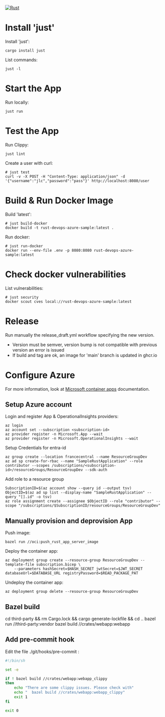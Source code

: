[![Rust](https://github.com/jlcanela/rust-devops-azure-sample/actions/workflows/rust.yml/badge.svg)](https://github.com/jlcanela/rust-devops-azure-sample/actions/workflows/rust.yml)

# Install 'just'

Install 'just': 
```
cargo install just
```

List commands:
```
just -l
```

# Start the App

Run locally:
```
just run
```

# Test the App 

Run Clippy: 
```
just lint
```

Create a user with curl:
```
# just test
curl -v -X POST -H "Content-Type: application/json" -d '{"username":"jlc","password":"pass"}' http://localhost:8080/user
```

# Build & Run Docker Image

Build 'latest':
```
# just build-docker
docker build -t rust-devops-azure-sample:latest .
```

Run docker:
```
# just run-docker
docker run --env-file .env -p 8080:8080 rust-devops-azure-sample:latest
```

# Check docker vulnerabilities

List vulnerabilities:
```
# just security
docker scout cves local://rust-devops-azure-sample:latest
```

# Release

Run manually the release_draft.yml workflow specifying the new version. 
- Version must be semver, version bump is not compatible with previous version an error is issued
- If build and tag are ok, an image for 'main' branch is updated in ghcr.io

# Configure Azure

For more information, look at [Microsoft container apps](https://learn.microsoft.com/en-us/azure/container-apps/tutorial-code-to-cloud?tabs=bash%2Ccsharp&pivots=acr-remote) documentation.

## Setup Azure account

Login and register App & OperationalInsights providers:
```
az login
az account set --subscription <subscription-id>
az provider register -n Microsoft.App --wait
az provider register -n Microsoft.OperationalInsights --wait
```

Setup Credentials for entra-id
```
az group create --location francecentral --name ResourceGroupDev
az ad sp create-for-rbac --name "SampleRustApplication" --role contributor --scopes /subscriptions/<subscription-id>/resourceGroups/ResourceGroupDev --sdk-auth
```

Add role to a resource group 
```
SubscriptionID=$(az account show --query id --output tsv)
ObjectID=$(az ad sp list --display-name "SampleRustApplication" --query "[].id" -o tsv)
az role assignment create --assignee $ObjectID --role "contributor" --scope "/subscriptions/$SubscriptionID/resourceGroups/ResourceGroupDev"
```

## Manually provision and deprovision App

Push image: 
```
bazel run //oci:push_rust_app_server_image
```

Deploy the container app:
```
az deployment group create --resource-group ResourceGroupDev --template-file subscription.bicep \
    --parameters hashSecret=$HASH_SECRET jwtSecret=$JWT_SECRET databaseUrl=$DATABASE_URL registryPassword=$READ_PACKAGE_PAT
```

Undeploy the container app:
```
az deployment group delete --resource-group ResourceGroupDev
```

## Bazel build 

cd third-party && rm Cargo.lock && cargo generate-lockfile && cd ..
bazel run //third-party:vendor
bazel build //crates/webapp:webapp

## Add pre-commit hook

Edit the file ./git/hooks/pre-commit :
``` bash
#!/bin/sh

set -e

if ! bazel build //crates/webapp:webapp_clippy
then
    echo "There are some clippy issues. Please check with"
    echo "  bazel build //crates/webapp:webapp_clippy"
    exit 1
fi

exit 0
```
